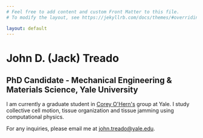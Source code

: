 ```yaml
---
# Feel free to add content and custom Front Matter to this file.
# To modify the layout, see https://jekyllrb.com/docs/themes/#overriding-theme-defaults

layout: default
---
```


# John D. (Jack) Treado
## PhD Candidate - Mechanical Engineering & Materials Science, Yale University

I am currently a graduate student in [Corey O'Hern's](https://jamming.research.yale.edu/) group at Yale. I study collective cell motion, tissue organization and tissue jamming using computational physics. 

For any inquiries, please email me at [john.treado@yale.edu](mailto:john.treado@yale.edu). 